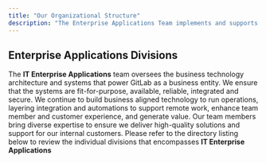```yaml
---
title: "Our Organizational Structure"
description: "The Enterprise Applications Team implements and supports specialized applications that support our business processes within GitLab."
---
```


<link rel="stylesheet" type="text/css" href="/stylesheets/biztech.css" />

## <i class="fas fa-users" id="biz-tech-icons"></i> Enterprise Applications Divisions

The **IT Enterprise Applications** team oversees the business technology architecture and systems that power GitLab as a business entity. We ensure that the systems are fit-for-purpose, available, reliable, integrated and secure. We continue to build business aligned technology to run operations, layering integration and automations to support remote work, enhance team member and customer experience, and generate value.
Our team members bring diverse expertise to ensure we deliver high-quality solutions and support for our internal customers. Please refer to the directory listing below to review the individual divisions that encompasses **IT Enterprise Applications**
